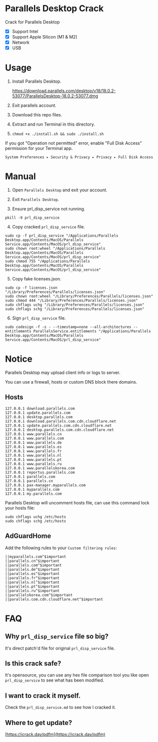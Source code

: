 # Parallels Desktop Crack

Crack for Parallels Desktop

- [x] Support Intel
- [x] Support Apple Silicon (M1 & M2)
- [x] Network
- [x] USB

# Usage

1. Install Parallels Desktop.

    https://download.parallels.com/desktop/v18/18.0.2-53077/ParallelsDesktop-18.0.2-53077.dmg

2. Exit parallels account.

3. Download this repo files.

4. Extract and run Terminal in this directory.

5. `chmod +x ./install.sh && sudo ./install.sh`

If you got "Operation not permitted" error, enable "Full Disk Access" permission for your Terminal app.

`System Preferences ▸ Security & Privacy ▸ Privacy ▸ Full Disk Access`


# Manual

1. Open `Parallels Desktop` and exit your account.

2. Exit `Parallels Desktop`.

3. Ensure prl_disp_service not running.

```
pkill -9 prl_disp_service
```

4. Copy cracked `prl_disp_service` file.

```
sudo cp -f prl_disp_service "/Applications/Parallels Desktop.app/Contents/MacOS/Parallels Service.app/Contents/MacOS/prl_disp_service"
sudo chown root:wheel "/Applications/Parallels Desktop.app/Contents/MacOS/Parallels Service.app/Contents/MacOS/prl_disp_service"
sudo chmod 755 "/Applications/Parallels Desktop.app/Contents/MacOS/Parallels Service.app/Contents/MacOS/prl_disp_service"
```

5. Copy fake licenses.json.

```
sudo cp -f licenses.json "/Library/Preferences/Parallels/licenses.json"
sudo chown root:wheel "/Library/Preferences/Parallels/licenses.json"
sudo chmod 444 "/Library/Preferences/Parallels/licenses.json"
sudo chflags uchg "/Library/Preferences/Parallels/licenses.json"
sudo chflags schg "/Library/Preferences/Parallels/licenses.json"
```

6. Sign `prl_disp_service` file.

```
sudo codesign -f -s - --timestamp=none --all-architectures --entitlements ParallelsService.entitlements "/Applications/Parallels Desktop.app/Contents/MacOS/Parallels Service.app/Contents/MacOS/prl_disp_service"
```


# Notice

Parallels Desktop may upload client info or logs to server.

You can use a firewall, hosts or custom DNS block there domains.

## Hosts

```
127.0.0.1 download.parallels.com
127.0.0.1 update.parallels.com
127.0.0.1 desktop.parallels.com
127.0.0.1 download.parallels.com.cdn.cloudflare.net
127.0.0.1 update.parallels.com.cdn.cloudflare.net
127.0.0.1 desktop.parallels.com.cdn.cloudflare.net
127.0.0.1 www.parallels.cn
127.0.0.1 www.parallels.com
127.0.0.1 www.parallels.de
127.0.0.1 www.parallels.es
127.0.0.1 www.parallels.fr
127.0.0.1 www.parallels.nl
127.0.0.1 www.parallels.pt
127.0.0.1 www.parallels.ru
127.0.0.1 www.parallelskorea.com
127.0.0.1 reportus.parallels.com
127.0.0.1 parallels.com
127.0.0.1 parallels.cn
127.0.0.1 pax-manager.myparallels.com
127.0.0.1 myparallels.com
127.0.0.1 my.parallels.com
```

Parallels Desktop will uncomment hosts file, can use this command lock your hosts file:

```
sudo chflags uchg /etc/hosts
sudo chflags schg /etc/hosts
```

## AdGuardHome

Add the following rules to your `Custom filtering rules`:

```
||myparallels.com^$important
||parallels.cn^$important
||parallels.com^$important
||parallels.de^$important
||parallels.es^$important
||parallels.fr^$important
||parallels.nl^$important
||parallels.pt^$important
||parallels.ru^$important
||parallelskorea.com^$important
||parallels.com.cdn.cloudflare.net^$important
```


# FAQ

## Why `prl_disp_service` file so big?

It's direct patch'd file for original `prl_disp_service` file.

## Is this crack safe?

It's opensource, you can use any hex file comparison tool you like open `prl_disp_service` to see what has been modified.

## I want to crack it myself.

Check the `prl_disp_service.md` to see how I cracked it.

## Where to get update?

[https://icrack.day/pdfm](https://icrack.day/pdfm)
